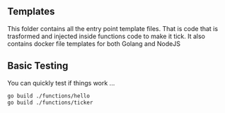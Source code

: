 ## Templates 

This folder contains all the entry point template files. 
That is code that is trasformed and injected inside functions code to make it tick.
It also contains docker file templates for both Golang and NodeJS


## Basic Testing
You can quickly test if things work ...

```bash
go build ./functions/hello
go build ./functions/ticker

```
